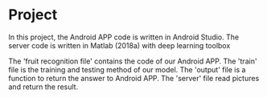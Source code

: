 # Project
In this project, the Android APP code is written in Android Studio.
The server code is written in Matlab (2018a) with deep learning toolbox

The 'fruit recognition file' contains the code of our Android APP.
The 'train' file is the training and testing method of our model.
The 'output' file is a function to return the answer to Android APP.
The 'server' file read pictures and return the result.
